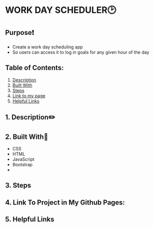 # WORK DAY SCHEDULER🕑

## Purpose❗
 * Create a work day scheduling app 
 * So users can access it to log in goals for any given hour of the day

  ## Table of Contents:
1. [ Description ](#desc)
2. [ Built With ](#built-with)
3. [ Steps ](#steps)
4. [ Link to my page ](#link-to-my-page)
5. [ Helpful Links ](#help)


<a name="desc"></a>
## 1. Description✏️

<a name="built-with"></a>
## 2. Built With🔨
 * CSS
 * HTML
 * JavaScript
 * Bootstrap
 * 

<a name="steps"></a>
 ## 3. Steps

 <a name="link-to-my-page"></a>
 ## 4. Link To Project in My Github Pages:

<a name="help"></a>
  ## 5. Helpful Links
  
  